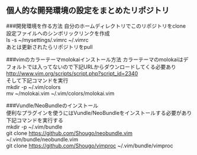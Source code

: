 ## 個人的な開発環境の設定をまとめたリポジトリ  

###開発環境を作る方法
自分のホームディレクトリでこのリポジトリをclone  
設定ファイルへのシンボリックリンクを作成  
  ls -s ~/mysettings/.vimrc ~/.vimrc  
あとは更新されたらリポジトリをpull  
  
###vimのカラーテーマmolokaiインストール方法
カラーテーマのmolokaiはデフォルトでは入ってないので下記URLからダウンロードしてくる必要あり  
http://www.vim.org/scripts/script.php?script_id=2340  
そして下記コマンドを実行  
mkdir -p ~/.vim/colors  
mv ~/molokai.vim ~/.vim/colors/molokai.vim  
  
###Vundle/NeoBundleのインストール  
便利なプラグインを使うにはVundle/NeoBundleをインストールする必要があり  
下記コマンドを実行する  
mkdir -p ~/.vim/bundle  
git clone https://github.com/Shougo/neobundle.vim ~/.vim/bundle/neobundle.vim  
git clone https://github.com/Shougo/vimproc ~/.vim/bundle/vimproc  

